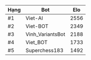 Hạng|Bot|Elo
---|---|---
#1|Viet-AI|2556
#2|Viet-BOT|2349
#3|Vinh_VariantsBot|2188
#4|Viet_BOT|1733
#5|Superchess183|1492
